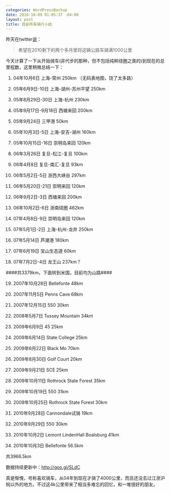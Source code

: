 ```yaml
--- 
categories: WordPressBackup
date: 2010-10-09 01:05:37 -04:00
layout: post
title: 目前所有骑行小结
---
```

昨天在twitter<a href="http://twitter.com/#!/ztpala/status/26727336320" target="_blank">说</a>：
<blockquote>希望在2010剩下的两个多月里将这辆公路车骑满1000公里</blockquote>
今天计算了一下从开始骑车(非代步的那种，但不包括纯粹绕圈之类的)到现在的总里程数，这里稍微总结一下：

<!--more-->

1. 04年10月6日 上海-常州 250km （无码表地图，饶了太多路）

2. 05年6月9日-10日 上海-湖州-苏州平望 250km

3. 05年8月29日-30日 上海-杭州 230km

4. 05年9月17日-9月18日 西塘来回 200km

5. 05年9月24日 三甲港 50km

6. 05年10月3日-5日 上海-安吉-湖州 160km

7. 05年10月15日-16日 崇明岛来回 120km

8. 06年3月26日 复旦-松江-复旦 100km

9. 06年4月8日 复旦-南汇-复旦 93km

10. 06年5月2日-5日 浙西大峡谷 297km

11. 06年5月20日-21日 崇明来回 120km

12. 06年9月2日-3日 西塘来回 200km

13. 06年10月2日-6日 浙南绕圈 462km

14. 07年4月8日-9日 崇明岛来回 120km

15. 07年5月1日-2日 上海-杭州-龙井 250km

16. 07年5月14日 芦潮港 180km

17. 07年6月19日 宝山生态道 60km

18. 07年7月2日-4日 龙王山 237km？

####共3379km，下面转到米国，目前均为山路####

19. 2007年10月28日 Bellefonte 48km

20. 2007年11月5日 Penns Cave 68km

21. 2007年12月15日 550 30km

22. 2008年5月7日 Tussey Mountain 34km

23. 2009年6月9日 45 25km

24. 2009年6月14日 State College 25km

25. 2009年6月22日 Black Mo 70km

26. 2009年8月30日 Golf Court 20km

27. 2009年9月21日 SCE 25km

28. 2009年10月11日 Rothrock State Forest 35km

29. 2009年10月19日 550 31km

30. 2009年10月25日 Rothrock State Forest 30km

31. 2010年9月28日 Cannondale试骑 19km

32. 2010年9月29日 550 30km

33. 2010年10月2日 Lemont LindenHall Boalsburg 41km

34. 2010年10月3日 Bellefonte 56.5km

共3966.5km

数据持续更新中：<a href="http://goo.gl/SLdC">http://goo.gl/SLdC</a>

真是惭愧，号称喜欢骑车，从04年到现在才骑了4000公里，而且还没去过江浙沪皖以外的地方。不过这4k公里带来了相当多难忘的回忆，和一堆很好的朋友。
